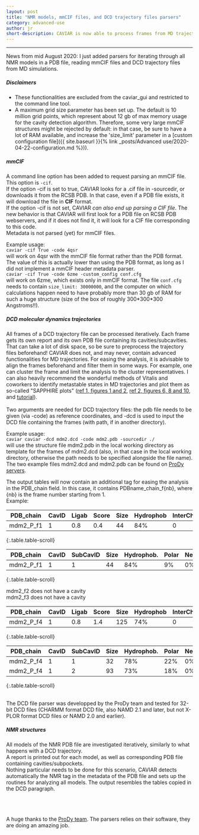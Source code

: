```yaml
---
layout: post
title: "NMR models, mmCIF files, and DCD trajectory files parsers"
category: advanced-use
author: jr
short-description: CAVIAR is now able to process frames from MD trajectories, and structures from cryoEM in mmCIF format 
---
```


-----

News from mid August 2020: I just added parsers for iterating through all NMR models in a PDB file, reading mmCIF files and DCD trajectory files from MD simulations.  

##### Disclaimers
- These functionalities are excluded from the caviar_gui and restricted to the command line tool.  
- A maximum grid size parameter has been set up. The default is 10 million grid points, which represent about 12 gb of max memory usage for the cavity detection algorithm. Therefore, some very large mmCIF structures might be rejected by default: in that case, be sure to have a lot of RAM available, and increase the 'size_limit' parameter in a [custom configuration file]({{ site.baseurl }}{% link _posts/Advanced use/2020-04-22-configuration.md %})).  

##### mmCIF
A command line option has been added to request parsing an mmCIF file. This option is ```-cif```.  
If the option -cif is set to true, CAVIAR looks for a .cif file in -sourcedir, or downloads it from the RCSB PDB. In that case, even if a PDB file exists, it will download the file in **CIF** format.  
If the option -cif is not set, CAVIAR *can also end up parsing a CIF file*. The new behavior is that CAVIAR will first look for a PDB file on RCSB PDB webservers, and if it does not find it, it will look for a CIF file corresponding to this code.  
Metadata is not parsed (yet) for mmCIF files.  

Example usage:  
```caviar -cif True -code 4qsr```  
will work on 4qsr with the mmCIF file format rather than the PDB format. The value of this is actually lower than using the PDB format, as long as I did not implement a mmCIF header metadata parser.  
```caviar -cif True -code 6zme -custom_config conf.cfg```  
will work on 6zme, which exists only in mmCIF format. The file ```conf.cfg``` needs to contain ```size_limit: 30000000```, and the computer on which calculations happen need to have probably more than 30 gb of RAM for such a huge structure (size of the box of roughly 300\*300\*300 Angstroms!!).  

##### DCD molecular dynamics trajectories
All frames of a DCD trajectory file can be processed iteratively. Each frame gets its own report and its own PDB file containing its cavities/subcavities. That can take a lot of disk space, so be sure to preprocess the trajectory files beforehand! CAVIAR does not, and may never, contain advanced functionalities for MD trajectories. For easing the analysis, it is advisable to align the frames beforehand and filter them in some ways. For example, one can cluster the frame and limit the analysis to the cluster representatives. I can also heavily recommend the wonderful methods of Vitalis and coworkers to identify metastable states in MD trajectories and plot them as so-called "SAPPHIRE plots" ([ref 1, figures 1 and 2](https://www.nature.com/articles/srep06264), [ref 2, figures 6, 8 and 10](https://pubs.acs.org/doi/10.1021/acs.jctc.5b00618), and [tutorial](http://campari.sourceforge.net/V3/tutorial11.html)).  
 <br>
Two arguments are needed for DCD trajectory files: the pdb file needs to be given (via -code) as reference coordinates, and -dcd is used to input the DCD file containing the frames (with path, if in another directory).  

Example usage:  
```caviar caviar -dcd mdm2.dcd -code mdm2.pdb -sourcedir ./```  
will use the structure file mdm2.pdb in the local working directory as template for the frames of mdm2.dcd (also, in that case in the local working directory, otherwise the path needs to be specified alongside the file name). The two example files mdm2.dcd and mdm2.pdb can be found on [ProDy servers](http://prody.csb.pitt.edu/tutorials/trajectory_analysis/trajectory_analysis_files.tgz).

The output tables will now contain an additional tag for easing the analysis in the PDB_chain field. In this case, it contains PDBname_chain_f{nb}, where {nb} is the frame number starting from 1.  
Example:   

| PDB_chain |  CavID | Ligab   | Score  | Size  | Hydrophob |  InterCh   | AltLoc  |  Miss  | Subcavs |
| --------- |------- | ------- | ------ | ----- | --------- | ---------- | ------- | ------ | ------- |
| mdm2_P_f1 | 1      |     0.8 |    0.4 |  44   |  84%      |      0     |      0  |    0   |      1  |
{:.table.table-scroll}

| PDB_chain | CavID  | SubCavID | Size  | Hydrophob. | Polar | Neg   | Pos | Other  |
| --------- |------- | ------- | ------ | ---------- | ----- | ----- | --- | ------ | 
| mdm2_P_f1 | 1      | 1       |   44   |  84%       |   9%  |   0%  |  0% |   7%   |
{:.table.table-scroll}

mdm2_f2 does not have a cavity  
mdm2_f3 does not have a cavity  

| PDB_chain |  CavID | Ligab   | Score  | Size  | Hydrophob |  InterCh   | AltLoc  |  Miss  | Subcavs |
| --------- |------- | ------- | ------ | ----- | --------- | ---------- | ------- | ------ | ------- |
| mdm2_P_f4 | 1  | 0.8 | 1.4 | 125 | 74% | 0 | 0 | 0 | 2 |
{:.table.table-scroll}

| PDB_chain | CavID  | SubCavID | Size  | Hydrophob. | Polar | Neg       | Pos     | Other  |
| --------- |------- | ------- | ------ | ----- | --------- | ---------- | ------- | ------ | 
| mdm2_P_f4 | 1 | 1 | 32 | 78% | 22% | 0% |  0% | 0% |
| mdm2_P_f4 | 1 | 2 | 93 | 73% | 18% | 0% |  0% | 9% |
{:.table.table-scroll}

<br>
The DCD file parser was developped by the ProDy team and tested for 32-bit DCD files (CHARMM format DCD file, also NAMD 2.1 and later, but not X-PLOR format DCD files or NAMD 2.0 and earlier).  

##### NMR structures
All models of the NMR PDB file are investigated iteratively, similarly to what happens with a DCD trajectory.  
A report is printed out for each model, as well as corresponding PDB file containing cavities/subpockets.  
Nothing particular needs to be done for this scenario, CAVIAR detects automatically the NMR tag in the metadata of the PDB file and sets up the routines for analyzing all models. The output resembles the tables copied in the DCD paragraph.  

<br><br><br>
A huge thanks to the [ProDy team](https://github.com/prody/ProDy). The parsers relies on their software, they are doing an amazing job.  
